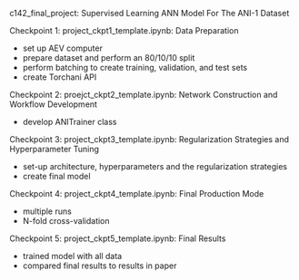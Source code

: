 c142_final_project: Supervised Learning ANN Model For The ANI-1 Dataset


Checkpoint 1:
project_ckpt1_template.ipynb: Data Preparation 
  - set up AEV computer
  - prepare dataset and perform an 80/10/10 split
  - perform batching to create training, validation, and test sets
  -  create Torchani API


Checkpoint 2: 
proejct_ckpt2_template.ipynb: Network Construction and Workflow Development
  - develop ANITrainer class


Checkpoint 3:
project_ckpt3_template.ipynb: Regularization Strategies and Hyperparameter Tuning
  - set-up architecture, hyperparameters and the regularization strategies
  - create final model

Checkpoint 4:
project_ckpt4_template.ipynb: Final Production Mode
  - multiple runs
  - N-fold cross-validation

Checkpoint 5:
project_ckpt5_template.ipynb: Final Results
  - trained model with all data
  - compared final results to results in paper

